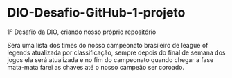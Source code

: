 # DIO-Desafio-GitHub-1-projeto
1º Desafio da DIO, criando nosso próprio repositório

Será uma lista dos times do nosso campeonato brasileiro de league of legends atualizada por classificação, sempre depois do final de semana dos jogos ela será atualizada  e no fim do campeonato quando chegar a fase mata-mata farei as chaves até o nosso campeão ser coroado.

